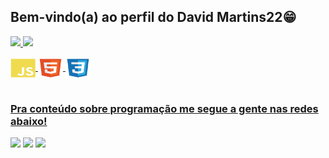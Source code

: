 ## Bem-vindo(a) ao perfil do David Martins22😁

 <div>
   <a href="https://github.com/David Martins22">
   <img height="180em" src="https://github-readme-stats.vercel.app/api?username=David Martins22&show_icons=true&theme=tokyonight&include_all_commits=true&count_private=true"/>
   <img height="180em" src="https://github-readme-stats.vercel.app/api/top-langs/?username=David Martins22&layout=compact&langs_count=6&theme=tokyonight"/>
</div>
    
<div style="display: inline_block"><br>
  <img align="center" alt="Js" height="30" width="40" src="https://raw.githubusercontent.com/devicons/devicon/master/icons/javascript/javascript-plain.svg">
  <img align="center" alt="HTML" height="30" width="40" src="https://raw.githubusercontent.com/devicons/devicon/master/icons/html5/html5-original.svg">
  <img align="center" alt="CSS" height="30" width="40" src="https://raw.githubusercontent.com/devicons/devicon/master/icons/css3/css3-original.svg">
</div>
 
<br>
 
### Pra conteúdo sobre programação me segue a gente nas redes abaixo!
 
<div> 
  <a href="https://www.youtube.com/David Martins22" target="_blank"><img src="https://www.youtube.com/@DavidMartins_1904"></a>
  <a href="https://instagram.com/David Martins22" target="_blank"><img src="https://www.instagram.com/davidmartins017/" target="_blank"></a>
  <a href="https://www.linkedin.com/in/david-botta-martins-jalles-1763a5266/" target="_blank"><img src="https://www.linkedin.com/in/david-botta-martins-jalles-1763a5266/"></a>
</div>
